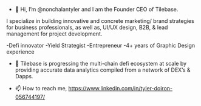 - 👋 Hi, I’m @nonchalantyler and I am the Founder CEO of Tilebase.

I specialize in building innovative and concrete marketing/ brand strategies for business professionals, as well as, UI/UX design, B2B, & lead management for project development. 

-Defi innovator 
-Yield Strategist
-Entrepreneur
-4+ years of Graphic Design experience

- 👀 Tilebase is progressing the multi-chain defi ecosystem at scale by providing accurate data analytics compiled from a network of DEX’s & Dapps.

- 📫 How to reach me, https://www.linkedin.com/in/tyler-doiron-056744197/

<!---
nonchalantyler/nonchalantyler is a ✨ special ✨ repository because its `README.md` (this file) appears on your GitHub profile.
You can click the Preview link to take a look at your changes.
--->
